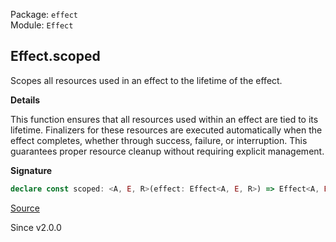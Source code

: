 Package: `effect`<br />
Module: `Effect`<br />

## Effect.scoped

Scopes all resources used in an effect to the lifetime of the effect.

**Details**

This function ensures that all resources used within an effect are tied to
its lifetime. Finalizers for these resources are executed automatically when
the effect completes, whether through success, failure, or interruption. This
guarantees proper resource cleanup without requiring explicit management.

**Signature**

```ts
declare const scoped: <A, E, R>(effect: Effect<A, E, R>) => Effect<A, E, Exclude<R, Scope.Scope>>
```

[Source](https://github.com/Effect-TS/effect/tree/main/packages/effect/src/Effect.ts#L5898)

Since v2.0.0